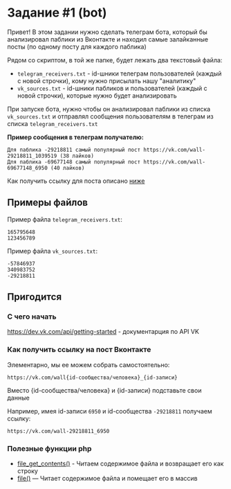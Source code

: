 # Задание #1 (bot)

Привет! В этом задании нужно сделать телеграм бота, который бы анализировал паблики из Вконтакте и находил самые залайканные посты (по одному посту для каждого паблика)

Рядом со скриптом, в той же папке, будет лежать два текстовый файла:
- `telegram_receivers.txt` - id-шники телеграм пользователей (каждый с новой строчки), кому нужно присылать нашу "аналитику"
- `vk_sources.txt` - id-шники пабликов и пользователей (каждый с новой строчки), которые нужно будет анализировать

При запуске бота, нужно чтобы он анализировал паблики из списка `vk_sources.txt` и отправлял сообщения пользователям в телеграм из списка `telegram_receivers.txt`

**Пример сообщения в телеграм получателю:**
```
Для паблика -29218811 самый популярный пост https://vk.com/wall-29218811_1039519 (38 лайков)
Для паблика -69677148 самый популярный пост https://vk.com/wall-69677148_6950 (40 лайков)
```

Как получить ссылку для поста описано [ниже](#как-получить-ссылку-на-пост-вконтакте)

## Примеры файлов

Пример файла `telegram_receivers.txt`:
```
165795648
123456789
```

Пример файла `vk_sources.txt`:
```
-57846937
340983752
-29218811
```

## Пригодится

### С чего начать
https://dev.vk.com/api/getting-started - документарция по API VK

### Как получить ссылку на пост Вконтакте
Элементарно, мы ее можем собрать самостоятельно:
```
https://vk.com/wall{id-сообщества/человека}_{id-записи}
```
Вместо {id-сообщества/человека} и {id-записи} подставьте свои данные

Например, имея id-записи `6950` и id-сообщества `-29218811` получаем ссылку:
```
https://vk.com/wall-29218811_6950
```

### Полезные функции php
- [file_get_contents()](https://www.php.net/manual/ru/function.file-get-contents) - Читаем содержимое файла и возвращает его как строку
- [file()](https://www.php.net/manual/ru/function.file.php) — Читает содержимое файла и помещает его в массив

